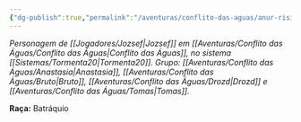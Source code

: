 ```yaml
---
{"dg-publish":true,"permalink":"/aventuras/conflito-das-aguas/anur-risini/"}
---
```


*Personagem de [[Jogadores/Jozsef\|Jozsef]] em [[Aventuras/Conflito das Águas/Conflito das Águas\|Conflito das Águas]], no sistema [[Sistemas/Tormenta20\|Tormenta20]].*
*Grupo: [[Aventuras/Conflito das Águas/Anastasia\|Anastasia]], [[Aventuras/Conflito das Águas/Bruto\|Bruto]], [[Aventuras/Conflito das Águas/Drozd\|Drozd]] e [[Aventuras/Conflito das Águas/Tomas\|Tomas]].*

**Raça:** Batráquio
